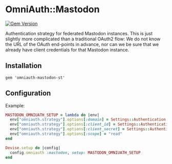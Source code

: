 OmniAuth::Mastodon
==================

[![Gem Version](http://img.shields.io/gem/v/omniauth-mastodon.svg)][gem]

[gem]: https://rubygems.org/gems/omniauth-mastodon

Authentication strategy for federated Mastodon instances. This is just slightly more complicated than a traditional OAuth2 flow: We do not know the URL of the OAuth end-points in advance, nor can we be sure that
we already have client credentials for that Mastodon instance.

## Installation

    gem 'omniauth-mastodon-st'

## Configuration

Example:

```ruby
MASTODON_OMNIUATH_SETUP = lambda do |env|
  env["omniauth.strategy"].options[:domain] = Settings::Authentication.mastodon_domain
  env["omniauth.strategy"].options[:client_id] = Settings::Authentication.mastodon_client
  env["omniauth.strategy"].options[:client_secret] = Settings::Authentication.mastodon_secret
  env["omniauth.strategy"].options[:scope] = "read"
end
```
```ruby
Devise.setup do |config|
  config.omniauth :mastodon, setup: MASTODON_OMNIUATH_SETUP
end
```
